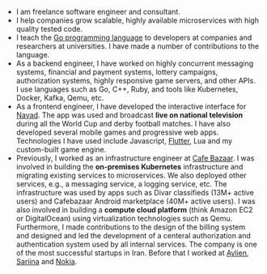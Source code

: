   - I am freelance software engineer and consultant.
  - I help companies grow scalable, highly available microservices with high quality tested code.
  - I teach the [Go programming language](https://en.wikipedia.org/wiki/Go_(programming_language)) to developers at companies
    and researchers at universities. I have made a number of contributions to the language.
  - As a backend engineer, I have worked on highly concurrent messaging systems, financial and payment systems,
    lottery campaigns, authorization systems, highly responsive game servers, and other APIs.
    I use languages such as Go, C++, Ruby, and tools like Kubernetes, Docker, Kafka, Qemu, etc.
  - As a frontend engineer, I have developed the interactive interface for [Navad](https://en.wikipedia.org/wiki/Navad).
    The app was used and broadcast **live on national television** during all the World Cup and derby football matches.
    I have also developed several mobile games and progressive web apps.
    Technologies I have used include Javascript, [Flutter](https://en.wikipedia.org/wiki/Flutter_(software)), Lua and my custom-built game engine.
  - Previously, I worked as an infrastructure engineer at [Cafe Bazaar](https://en.wikipedia.org/wiki/Cafe_Bazaar).
    I was involved in building the **on-premises Kubernetes** infrastructure and migrating existing services to microservices.
    We also deployed other services, e.g., a messaging service, a logging service, etc.
    The infrastructure was used by apps such as Divar classifieds (13M+ active users) and Cafebazaar Android marketplace (40M+ active users).
    I was also involved in building a **compute cloud platform** (think Amazon EC2 or DigitalOcean) using virtualization technologies such as Qemu.
    Furthermore, I made contributions to the design of the billing system and designed and led the development of a centeral authorization and authentication system used by all internal services.
    The company is one of the most successful startups in Iran.
    Before that I worked at [Aylien](http://aylien.com), [Sariina](http://sariina.com/en) and [Nokia](http://nokia.co.uk/).

<!--
  - I am passionate about growing (as opposed to "building") software, functioning prototypes, pair programming, and data-oriented programming.
  - I am interested in software development methodologies, designing distributed systems, concurrent systems
    (e.g., [CSP](https://en.wikipedia.org/wiki/Communicating_sequential_processes)) and bio-inspired algorithms, e.g., Genetic Programming.
-->
